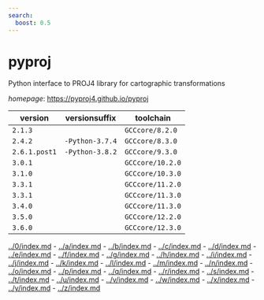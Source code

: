 ```yaml
---
search:
  boost: 0.5
---
```

# pyproj

Python interface to PROJ4 library for cartographic transformations

*homepage*: <https://pyproj4.github.io/pyproj>

version | versionsuffix | toolchain
--------|---------------|----------
``2.1.3`` |  | ``GCCcore/8.2.0``
``2.4.2`` | ``-Python-3.7.4`` | ``GCCcore/8.3.0``
``2.6.1.post1`` | ``-Python-3.8.2`` | ``GCCcore/9.3.0``
``3.0.1`` |  | ``GCCcore/10.2.0``
``3.1.0`` |  | ``GCCcore/10.3.0``
``3.3.1`` |  | ``GCCcore/11.2.0``
``3.3.1`` |  | ``GCCcore/11.3.0``
``3.4.0`` |  | ``GCCcore/11.3.0``
``3.5.0`` |  | ``GCCcore/12.2.0``
``3.6.0`` |  | ``GCCcore/12.3.0``

[../0/index.md](0) - [../a/index.md](a) - [../b/index.md](b) - [../c/index.md](c) - [../d/index.md](d) - [../e/index.md](e) - [../f/index.md](f) - [../g/index.md](g) - [../h/index.md](h) - [../i/index.md](i) - [../j/index.md](j) - [../k/index.md](k) - [../l/index.md](l) - [../m/index.md](m) - [../n/index.md](n) - [../o/index.md](o) - [../p/index.md](p) - [../q/index.md](q) - [../r/index.md](r) - [../s/index.md](s) - [../t/index.md](t) - [../u/index.md](u) - [../v/index.md](v) - [../w/index.md](w) - [../x/index.md](x) - [../y/index.md](y) - [../z/index.md](z)

